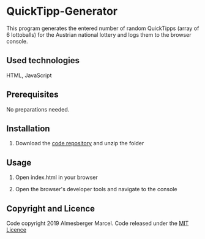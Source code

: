 # QuickTipp-Generator

This program generates the entered number of random QuickTipps (array of 6 lottoballs) for the Austrian national lottery and logs them to the browser console.

## Used technologies

HTML, JavaScript

## Prerequisites

No preparations needed.

## Installation

1. Download the [code repository](https://github.com/marcelalmesberger/QuickTipp-Generator/archive/master.zip) and unzip the folder

## Usage

1. Open index.html in your browser

2. Open the browser's developer tools and navigate to the console

## Copyright and Licence

Code copyright 2019 Almesberger Marcel. Code released under the [MIT Licence](https://github.com/marcelalmesberger/QuickTipp-Generator/blob/master/LICENSE)
